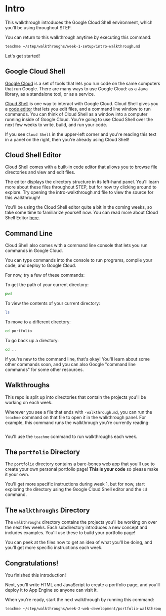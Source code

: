 # Intro

This walkthrough introduces the Google Cloud Shell environment, which you'll be
using throughout STEP.

You can return to this walkthrough anytime by executing this command:

```bash
teachme ~/step/walkthroughs/week-1-setup/intro-walkthrough.md
```

Let's get started!

## Google Cloud Shell

[Google Cloud](https://cloud.google.com/) is a set of tools that lets you run
code on the same computers that run Google. There are many ways to use Google
Cloud: as a Java library, as a standalone tool, or as a service.

[Cloud Shell](https://cloud.google.com/shell/) is one way to interact with
Google Cloud. Cloud Shell gives you a
[code editor](https://cloud.google.com/shell/docs/viewing-and-editing-files)
that lets you edit files, and a command line window to run commands. You can
think of Cloud Shell as a window into a computer running inside of Google Cloud.
You're going to use Cloud Shell over the next few weeks to write, build, and run
your code.

If you see `Cloud Shell` in the upper-left corner and you're reading this text
in a panel on the right, then you're already using Cloud Shell!

## Cloud Shell Editor

Cloud Shell comes with a built-in code editor that allows you to browse file
directories and view and edit files.

The editor displays the directory structure in its left-hand panel. You'll learn
more about these files throughout STEP, but for now try clicking around to
explore. Try opening the
<walkthrough-editor-open-file
    filePath="step/walkthroughs/week-1-setup/intro-walkthrough.md">
  intro-walkthrough.md
</walkthrough-editor-open-file>
file to view the source for this walkthrough!

You'll be using the Cloud Shell editor quite a bit in the coming weeks, so take
some time to familiarize yourself now. You can read more about Cloud Shell
Editor [here](https://cloud.google.com/shell/docs/viewing-and-editing-files).

## Command Line

Cloud Shell also comes with a command line console that lets you run commands in
Google Cloud.

You can type commands into the console to run programs, compile your code, and
deploy to Google Cloud.

For now, try a few of these commands:

To get the path of your current directory:

```bash
pwd
```

To view the contents of your current directory:

```bash
ls
```

To move to a different directory:

```bash
cd portfolio
```

To go back up a directory:

```bash
cd ..
```

If you're new to the command line, that's okay! You'll learn about some other
commands soon, and you can also Google "command line commands" for some other
resources.

## Walkthroughs

This repo is split up into directories that contain the projects you'll be
working on each week.

Wherever you see a file that ends with `-walkthrough.md`, you can run the
`teachme` command on that file to open it in the walkthrough panel. For example,
this command runs the walkthrough you're currently reading:

```bash

```

You'll use the `teachme` command to run walkthroughs each week.

## The `portfolio` Directory

The `portfolio` directory contains a bare-bones web app that you'll use to create
your own personal portfolio page! **This is your code** so please make it your
own.

You'll get more specific instructions during week 1, but for now, start
exploring the directory using the Google Cloud Shell editor and the `cd`
command.

## The `walkthroughs` Directory

The `walkthroughs` directory contains the projects you'll be working on over the
next few weeks. Each subdirectory introduces a new concept and includes
examples. You'll use these to build your portfolio page!

You can peek at the files now to get an idea of what you'll be doing, and you'll
get more specific instructions each week.

## Congratulations!

<walkthrough-conclusion-trophy></walkthrough-conclusion-trophy>

You finished this introduction!

Next, you'll write HTML and JavaScript to create a portfolio page, and you'll
deploy it to App Engine so anyone can visit it.

When you're ready, start the next walkthrough by running this command:

```bash
teachme ~/step/walkthroughs/week-2-web-development/portfolio-walkthrough.md
```

